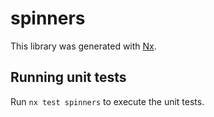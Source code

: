 # spinners

This library was generated with [Nx](https://nx.dev).

## Running unit tests

Run `nx test spinners` to execute the unit tests.
